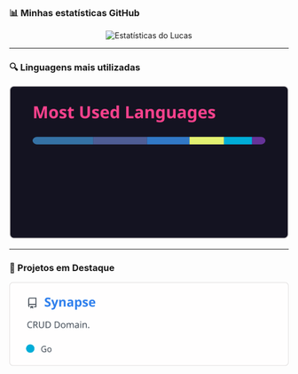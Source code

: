 ### 📊 Minhas estatísticas GitHub

<p align="center">
  <img src="[https://raw.githubusercontent.com/gothout/gothout/refs/heads/main/estatisticas.svg](https://raw.githubusercontent.com/gothout/gothout/refs/heads/main/estatisticas.svg)" alt="Estatísticas do Lucas" />
</p>

---

### 🔍 Linguagens mais utilizadas

<p align="center">
  <img src="https://raw.githubusercontent.com/gothout/gothout/main/linguagens-usadas.svg" alt="Linguagens usadas" />
</p>

---

### 📌 Projetos em Destaque

<p align="center">
  <img src="https://raw.githubusercontent.com/gothout/gothout/main/synapse.svg" alt="Synapse" />
</p>
